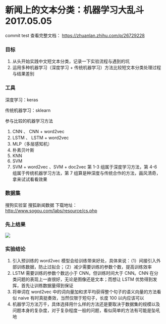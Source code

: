 # 新闻上的文本分类：机器学习大乱斗 2017.05.05
commit test
查看完整文档： https://zhuanlan.zhihu.com/p/26729228

### 目标

1. 从头开始实践中文短文本分类，记录一下实验流程与遇到的坑
2. 运用多种机器学习（深度学习 + 传统机器学习）方法比较短文本分类处理过程与结果差别

### 工具

深度学习：keras

传统机器学习：sklearn

参与比较的机器学习方法

1. CNN 、 CNN + word2vec
2. LSTM 、 LSTM + word2vec
3. MLP（多层感知机）
4. 朴素贝叶斯
5. KNN
6. SVM
7. SVM + word2vec 、SVM + doc2vec
第 1-3 组属于深度学习方法，第 4-6 组属于传统机器学习方法，第 7 组算是种深度与传统合作的方法，画风清奇，拿来试试看看效果


### 数据集

搜狗实验室 搜狐新闻数据 下载地址：http://www.sogou.com/labs/resource/cs.php


### 先上结果

![](https://git.oschina.net/uploads/images/2017/0724/105517_0327b8f1_1452419.png "")

### 实验结论

1. 引入预训练的 word2vec 模型会给训练带来好处，具体来说：（1）间接引入外部训练数据，防止过拟合；（2）减少需要训练的参数个数，提高训练效率
2. LSTM 需要训练的参数个数远小于 CNN，但训练时间大于 CNN。CNN 在分类问题的表现上一直很好，无论是图像还是文本；而想让 LSTM 优势得到发挥，首先让训练数据量得到保证
3. 将单词在 word2vec 中的词向量加和求平均获得整个句子的语义向量的方法看似 naive 有时真挺奏效，当然仅限于短句子，长度 100 以内应该可以
4. 机器学习方法万千，具体选择用什么样的方法还是要取决于数据集的规模以及问题本身的复杂度，对于复杂程度一般的问题，看似简单的方法有可能是坠吼地

